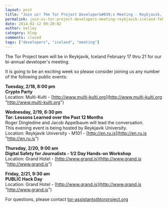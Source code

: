 ```yaml
---
layout: post
title: "Join us! The Tor Project Developer&#039;s Meeting - Reykjavik, Iceland - February 17 - 21, 2014"
permalink: join-us-tor-project-developers-meeting-reykjavik-iceland-february-17-21-2014
date: 2014-02-12 09:20:02
author: kelley
category: blog
comments: closed
tags: ["developers", "iceland", "meeting"]
---
```


The Tor Project team will be in Reykjavik, Iceland February 17 thru 21 for our bi-annual developer's meeting.

It is going to be an exciting week so please consider joining us any number of the following public events:

**Tuesday, 2/18, 8:00 pm  
 Crypto Party**  
 Location: Multi-Kulti - [http://www.multi-kulti.org](http://www.multi-kulti.org "http://www.multi-kulti.org")

**Wednesday, 2/19, 6:30 pm  
 Tor: Lessons Learned over the Past 12 Months**  
 Roger Dingledine and Jacob Appelbaum will lead the conversation.  
 This evening event is being hosted by Reykjavik University.  
 Location: Reykjavik University - M101 - [http://en.ru.is](http://en.ru.is "http://en.ru.is")

**Thursday, 2/20, 9:00 am  
 Digital Safety for Journalists - 1/2 Day Hands-on Workshop**  
 Location: Grand Hotel - [http://www.grand.is](http://www.grand.is "http://www.grand.is")

**Friday, 2/21, 9:30 am  
 PUBLIC Hack Day**  
 Location: Grand Hotel - [http://www.grand.is](http://www.grand.is "http://www.grand.is")

For questions, please contact [tor-assistants@torproject.org](mailto:tor-assistants@torproject.org)
